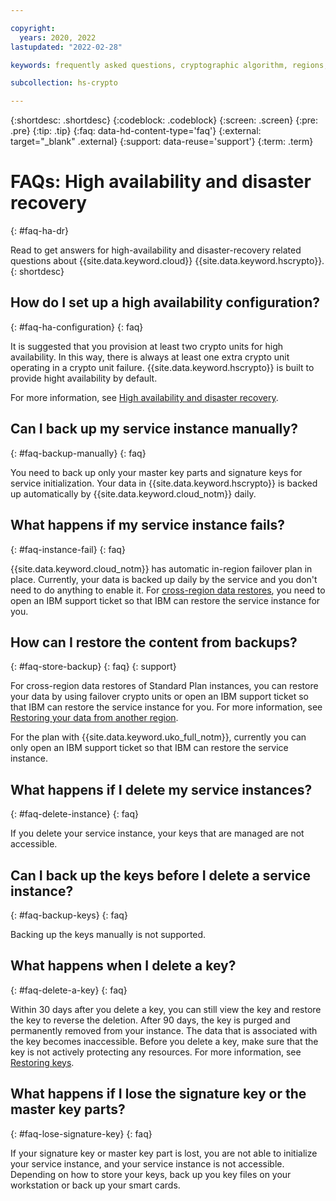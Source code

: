 ```yaml
---

copyright:
  years: 2020, 2022
lastupdated: "2022-02-28"

keywords: frequently asked questions, cryptographic algorithm, regions, pricing, security compliance, key ceremony, critical security parameters, cryptographic module, security Level, fips, HA, DR, high availability, disaster recovery

subcollection: hs-crypto

---
```


{:shortdesc: .shortdesc}
{:codeblock: .codeblock}
{:screen: .screen}
{:pre: .pre}
{:tip: .tip}
{:faq: data-hd-content-type='faq'}
{:external: target="_blank" .external}
{:support: data-reuse='support'}
{:term: .term}

# FAQs: High availability and disaster recovery
{: #faq-ha-dr}

Read to get answers for high-availability and disaster-recovery related questions about {{site.data.keyword.cloud}} {{site.data.keyword.hscrypto}}.
{: shortdesc}

## How do I set up a high availability configuration?
{: #faq-ha-configuration}
{: faq}

It is suggested that you provision at least two crypto units for high availability. In this way, there is always at least one extra crypto unit operating in a crypto unit failure. {{site.data.keyword.hscrypto}} is built to provide hight availability by default.

For more information, see [High availability and disaster recovery](/docs/hs-crypto?topic=hs-crypto-ha-dr).

## Can I back up my service instance manually?
{: #faq-backup-manually}
{: faq}

You need to back up only your master key parts and signature keys for service initialization. Your data in {{site.data.keyword.hscrypto}} is backed up automatically by {{site.data.keyword.cloud_notm}} daily.

## What happens if my service instance fails?
{: #faq-instance-fail}
{: faq}

{{site.data.keyword.cloud_notm}} has automatic in-region failover plan in place. Currently, your data is backed up daily by the service and you don't need to do anything to enable it. For [cross-region data restores](/docs/hs-crypto?topic=hs-crypto-ha-dr), you need to open an IBM support ticket so that IBM can restore the service instance for you.

## How can I restore the content from backups?
{: #faq-store-backup}
{: faq}
{: support}

For cross-region data restores of Standard Plan instances, you can restore your data by using failover crypto units or open an IBM support ticket so that IBM can restore the service instance for you. For more information, see [Restoring your data from another region](/docs/hs-crypto?topic=hs-crypto-restore-data). 


For the plan with {{site.data.keyword.uko_full_notm}}, currently you can only open an IBM support ticket so that IBM can restore the service instance.


## What happens if I delete my service instances?
{: #faq-delete-instance}
{: faq}

If you delete your service instance, your keys that are managed are not accessible.

## Can I back up the keys before I delete a service instance?
{: #faq-backup-keys}
{: faq}

Backing up the keys manually is not supported.

## What happens when I delete a key?
{: #faq-delete-a-key}
{: faq}

Within 30 days after you delete a key, you can still view the key and restore the key to reverse the deletion. After 90 days, the key is purged and permanently removed from your instance. The data that is associated with the key becomes inaccessible. Before you delete a key, make sure that the key is not actively protecting any resources. For more information, see [Restoring keys](/docs/hs-crypto?topic=hs-crypto-restore-keys).

## What happens if I lose the signature key or the master key parts?
{: #faq-lose-signature-key}
{: faq}

If your signature key or master key part is lost, you are not able to initialize your service instance, and your service instance is not accessible. Depending on how to store your keys, back up you key files on your workstation or back up your smart cards. 
